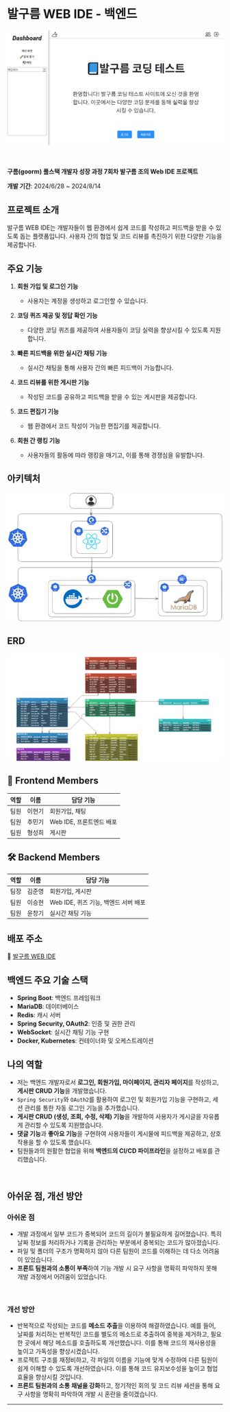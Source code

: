# 발구름 WEB IDE - 백엔드
![banner](/image/발구름.jpg)
<br><br><br>


**구름(goorm) 풀스택 개발자 성장 과정 7회차 발구름 조의 Web IDE 프로젝트**

**개발 기간**: 2024/6/28 ~ 2024/8/14

## 프로젝트 소개

발구름 WEB IDE는 개발자들이 웹 환경에서 쉽게 코드를 작성하고 피드백을 받을 수 있도록 돕는 플랫폼입니다. 사용자 간의 협업 및 코드 리뷰를 촉진하기 위한 다양한 기능을 제공합니다.

## 주요 기능

1. **회원 가입 및 로그인 기능**
   - 사용자는 계정을 생성하고 로그인할 수 있습니다.

2. **코딩 퀴즈 제공 및 정답 확인 기능**
   - 다양한 코딩 퀴즈를 제공하여 사용자들이 코딩 실력을 향상시킬 수 있도록 지원합니다.

3. **빠른 피드백을 위한 실시간 채팅 기능**
   - 실시간 채팅을 통해 사용자 간의 빠른 피드백이 가능합니다.

4. **코드 리뷰를 위한 게시판 기능**
   - 작성된 코드를 공유하고 피드백을 받을 수 있는 게시판을 제공합니다.

5. **코드 편집기 기능**
   - 웹 환경에서 코드 작성이 가능한 편집기를 제공합니다.

6. **회원 간 랭킹 기능**
   - 사용자들의 활동에 따라 랭킹을 매기고, 이를 통해 경쟁심을 유발합니다.

## 아키텍처

![Service Architecture](/image/아키택쳐.jpg) <!-- 아키텍처 이미지를 여기에 추가해주세요. -->

## ERD

![ERD](/image/IDEProject.png) <!-- 데이터베이스 ERD 이미지를 여기에 추가해주세요. -->

## 🎨 Frontend Members

| 역할   | 이름       | 담당 기능                                  |
| ------ | ---------- | ----------------------------------------- |
| 팀원   | 이현기     | 회원가입, 채팅                            |
| 팀원   | 추민기     | Web IDE, 프론트엔드 배포                  |
| 팀원   | 형성희     | 게시판                                   |

## 🛠 Backend Members

| 역할          | 이름       | 담당 기능                                                         |
| ------------- | ---------- | ---------------------------------------------------------------- |
| 팀장   | 김준영     | 회원가입, 게시판                                                  |
| 팀원          | 이승현     | Web IDE, 퀴즈 기능, 백엔드 서버 배포                             |
| 팀원          | 윤창기     | 실시간 채팅 기능                                                 |

## 배포 주소

🔗 [발구름 WEB IDE](https://k33d397de87b1a.user-app.krampoline.com/) <!-- 실제 배포된 주소를 여기에 추가해주세요. -->

## 백엔드 주요 기술 스택

- **Spring Boot**: 백엔드 프레임워크
- **MariaDB**: 데이터베이스
- **Redis**: 캐시 서버
- **Spring Security, OAuth2**: 인증 및 권한 관리
- **WebSocket**: 실시간 채팅 기능 구현
- **Docker, Kubernetes**: 컨테이너화 및 오케스트레이션

## 나의 역할

- 저는 백엔드 개발자로서 **로그인, 회원가입, 마이페이지, 관리자 페이지**를 작성하고, **게시판 CRUD 기능**을 개발했습니다.
- `Spring Security`와 `OAuth2`를 활용하여 로그인 및 회원가입 기능을 구현하고, 세션 관리를 통한 자동 로그인 기능을 추가했습니다.
- **게시판 CRUD (생성, 조회, 수정, 삭제) 기능**을 개발하여 사용자가 게시글을 자유롭게 관리할 수 있도록 지원했습니다.
- **댓글 기능**과 **좋아요 기능**을 구현하여 사용자들이 게시물에 피드백을 제공하고, 상호작용을 할 수 있도록 했습니다.
- 팀원들과의 원활한 협업을 위해 **백엔드의 CI/CD 파이프라인**을 설정하고 배포를 관리했습니다.

<br>

## 아쉬운 점, 개선 방안

### 아쉬운 점

- 개발 과정에서 일부 코드가 중복되어 코드의 길이가 불필요하게 길어졌습니다. 특히 날짜 정보를 처리하거나 기록을 관리하는 부분에서 중복되는 코드가 많아졌습니다.
- 파일 및 폴더의 구조가 명확하지 않아 다른 팀원이 코드를 이해하는 데 다소 어려움이 있었습니다.
- **프론트 팀원과의 소통이 부족**하여 기능 개발 시 요구 사항을 명확히 파악하지 못해 개발 과정에서 어려움이 있었습니다.

<br>

### 개선 방안

- 반복적으로 작성되는 코드를 **메소드 추출**을 이용하여 해결하였습니다. 예를 들어, 날짜를 처리하는 반복적인 코드를 별도의 메소드로 추출하여 중복을 제거하고, 필요한 곳에서 해당 메소드를 호출하도록 개선했습니다. 이를 통해 코드의 재사용성을 높이고 가독성을 향상시켰습니다.
- 프로젝트 구조를 재정비하고, 각 파일의 이름을 기능에 맞게 수정하여 다른 팀원이 쉽게 이해할 수 있도록 개선하였습니다. 이를 통해 코드 유지보수성을 높이고 협업 효율을 향상시킬 것입니다.
- **프론트 팀원과의 소통 채널을 강화**하고, 정기적인 회의 및 코드 리뷰 세션을 통해 요구 사항을 명확히 파악하여 개발 시 혼란을 줄이겠습니다.


---

